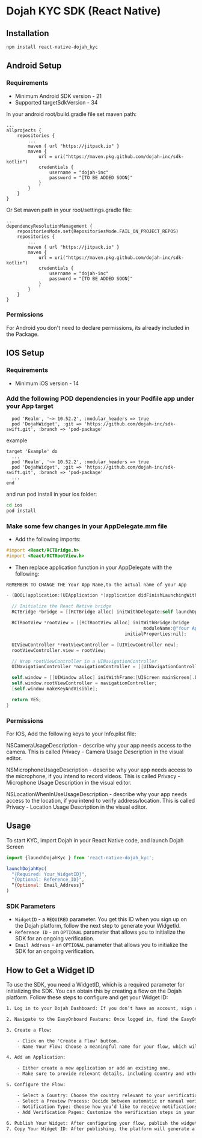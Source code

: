 # Dojah KYC SDK (React Native)


## Installation

```sh
npm install react-native-dojah_kyc
```

## Android Setup

### Requirements
* Minimum Android SDK version - 21
* Supported targetSdkVersion - 34

In your android root/build.gradle file set maven path:
```
...
allprojects {
    repositories {
        ...
        maven { url "https://jitpack.io" }
        maven {
            url = uri("https://maven.pkg.github.com/dojah-inc/sdk-kotlin")
            credentials {
                username = "dojah-inc"
                password = "[TO BE ADDED SOON]"
            }
        }
    }
}
```
Or Set maven path in your root/settings.gradle file:
```
...
dependencyResolutionManagement {
    repositoriesMode.set(RepositoriesMode.FAIL_ON_PROJECT_REPOS)
    repositories {
        ...
        maven { url "https://jitpack.io" }
        maven {
            url = uri("https://maven.pkg.github.com/dojah-inc/sdk-kotlin")
            credentials {
                username = "dojah-inc"
                password = "[TO BE ADDED SOON]"
            }
        }
    }
}
```

### Permissions
For Android you don't need to declare permissions, its already included in the Package.

## IOS Setup

### Requirements
* Minimum iOS version - 14

### Add the following POD dependencies in your Podfile app under your App target

```
  pod 'Realm', '~> 10.52.2', :modular_headers => true
  pod 'DojahWidget', :git => 'https://github.com/dojah-inc/sdk-swift.git', :branch => 'pod-package'
```

example
```
target 'Example' do
  ...
  pod 'Realm', '~> 10.52.2', :modular_headers => true
  pod 'DojahWidget', :git => 'https://github.com/dojah-inc/sdk-swift.git', :branch => 'pod-package'
  ...
end
```
and run pod install in your ios folder:
```sh
cd ios
pod install
``` 


### Make some few changes in your AppDelegate.mm file 

- Add the following imports:

```objective-c
#import <React/RCTBridge.h>
#import <React/RCTRootView.h>
```

- Then replace application function in your AppDelegate with the following:

`REMEMBER TO CHANGE THE Your App Name,to the actual name of your App`

```objective-c
- (BOOL)application:(UIApplication *)application didFinishLaunchingWithOptions:(NSDictionary *)launchOptions {
  
  // Initialize the React Native bridge
  RCTBridge *bridge = [[RCTBridge alloc] initWithDelegate:self launchOptions:launchOptions];

  RCTRootView *rootView = [[RCTRootView alloc] initWithBridge:bridge
                                                   moduleName:@"Your App Name"
                                            initialProperties:nil];

  UIViewController *rootViewController = [UIViewController new];
  rootViewController.view = rootView;

  // Wrap rootViewController in a UINavigationController
  UINavigationController *navigationController = [[UINavigationController alloc] initWithRootViewController:rootViewController];

  self.window = [[UIWindow alloc] initWithFrame:[UIScreen mainScreen].bounds];
  self.window.rootViewController = navigationController;
  [self.window makeKeyAndVisible];

  return YES;
}

```



### Permissions
For IOS, Add the following keys to your Info.plist file:

NSCameraUsageDescription - describe why your app needs access to the camera. This is called Privacy - Camera Usage Description in the visual editor.

NSMicrophoneUsageDescription - describe why your app needs access to the microphone, if you intend to record videos. This is called Privacy - Microphone Usage Description in the visual editor.

NSLocationWhenInUseUsageDescription - describe why your app needs access to the location, if you intend to verify address/location. This is called Privacy - Location Usage Description in the visual editor.



## Usage

To start KYC, import Dojah in your React Native code, and launch Dojah Screen

```js
import {launchDojahKyc } from 'react-native-dojah_kyc';

launchDojahKyc(
  "{Required: Your_WidgetID}",
  "{Optional: Reference_ID}",
  “{Optional: Email_Address}”
)

```

### SDK Parameters
- `WidgetID` - a `REQUIRED` parameter. You get this ID when you sign up on the Dojah platform, follow the next step to generate your WidgetId.
- `Reference ID` - an `OPTIONAL` parameter that allows you to initialize the SDK for an ongoing verification.
- `Email Address` - an `OPTIONAL` parameter that allows you to initialize the SDK for an ongoing verification.

## How to Get a Widget ID
To use the SDK, you need a WidgetID, which is a required parameter for initializing the SDK. You can obtain this by creating a flow on the Dojah platform. Follow these steps to configure and get your Widget ID:

```txt
1. Log in to your Dojah Dashboard: If you don’t have an account, sign up on the Dojah platform.

2. Navigate to the EasyOnboard Feature: Once logged in, find the EasyOnboard section on your dashboard.

3. Create a Flow:

    - Click on the 'Create a Flow' button.
    - Name Your Flow: Choose a meaningful name for your flow, which will help you identify it later.

4. Add an Application:

    - Either create a new application or add an existing one.
    - Make sure to provide relevant details, including country and other preferences.

5. Configure the Flow:

    - Select a Country: Choose the country relevant to your verification process.
    - Select a Preview Process: Decide between automatic or manual verification.
    - Notification Type: Choose how you’d like to receive notifications for updates (email, SMS, etc.).
    - Add Verification Pages: Customize the verification steps in your flow (e.g., ID verification, address verification, etc.).
    
6. Publish Your Widget: After configuring your flow, publish the widget. Once published, your flow is live.
7. Copy Your Widget ID: After publishing, the platform will generate a Widget ID. Copy this Widget ID as you will need it to initialize the SDK as stated above.
```
